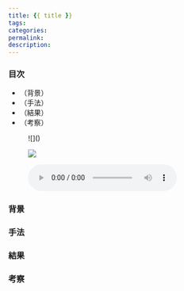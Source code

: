 ```yaml
---
title: {{ title }}
tags:
categories:
permalink:
description:
---
```


### 目次

* （背景）
* （手法）
* （結果）
* （考察）

<figure>
  <figcaption></figcaption>
  ![]()
</figure>

<figure>
  <img src="2.png" style="max-height: 18em">
</figure>

<figure>
  <figcaption></figcaption>
  <audio src="" controls></audio>
</figure>

<!-- more -->

### 背景

### 手法

### 結果

### 考察

